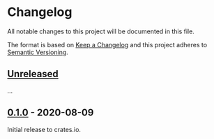 # Changelog

All notable changes to this project will be documented in this file.

The format is based on [Keep a Changelog](http://keepachangelog.com/en/1.0.0/)
and this project adheres to [Semantic Versioning](http://semver.org/spec/v2.0.0.html).

## [Unreleased]

...

## [0.1.0] - 2020-08-09

Initial release to crates.io.

[Unreleased]: https://github.com/eldruin/embedded-crc-macros-rs/compare/v0.1.0...HEAD
[0.1.0]: https://github.com/eldruin/embedded-crc-macros-rs/releases/tag/v0.1.0